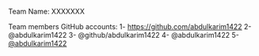 Team Name: XXXXXXX

Team members GitHub accounts: 
1- https://github.com/abdulkarim1422
2- @abdulkarim1422
3- @github/abdulkarim1422
4- @abdulkarim1422
5- [@abdulkarim1422](https://www.github.com/abdulkarim1422)
